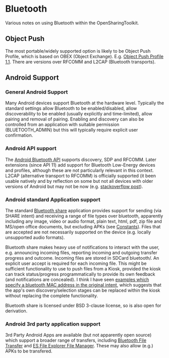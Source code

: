 
# Bluetooth

Various notes on using Bluetooth within the OpenSharingToolkit.

## Object Push

The most portable/widely supported option is likely to be Object Push Profile, which is based on OBEX (Object Exchange). E.g. [Object Push Profile 1.1](https://www.bluetooth.org/docman/handlers/DownloadDoc.ashx?doc_id=8706). There are versions over RFCOMM and L2CAP (Bluetooth transports).

## Android Support

### General Android Support

Many Android devices support Bluetooth at the hardware level. Typically the standard settings allow Bluetooth to be enabled/disabled, allow discoverability to be enabled (usually explicitly and time-limited), allow pairing and removal of pairing. Enabling and discovery can also be controlled from an application with suitable permission (BLUETOOTH_ADMIN) but this will typically require explicit user confirmation.

### Android API support

The [Android Bluetooth API](http://developer.android.com/guide/topics/connectivity/bluetooth.html) supports discovery, SDP and RFCOMM. Later extensions (since API 11) add support for Bluetooth Low-Energy devices and profiles, although these are not particularly relevant in this context. L2CAP (alternative transport to RFCOMM) is officially supported (it been usable natively and by reflection on some but not all devices with older versions of Android but may not be now (e.g. [stackoverflow post](http://stackoverflow.com/questions/14761570/connecting-to-a-bluetooth-hid-device-mouse-using-l2cap)).

### Android standard Application support

The standard [Bluetooth share](https://android.googlesource.com/platform/packages/apps/Bluetooth/+/master/src/com/android/bluetooth/opp/) application provides support for sending (via SHARE intent) and receiving a range of file types over bluetooth, apparently including any image, video or audio format, plain text, html, pdf, zip file and MS/open office documents, but excluding APKs (see [Constants](https://android.googlesource.com/platform/packages/apps/Bluetooth/+/master/src/com/android/bluetooth/opp/Constants.java)). Files that are accepted are not necessarily supported on the device (e.g. locally unsupported audio formats). 

Bluetooth share makes heavy use of notifications to interact with the user, e.g. announcing incoming files, reporting incoming and outgoing transfer progress and outcome. Incoming files are stored in SDCard bluetooth/. An explicit user accept is required for each incoming file. This might be sufficient functionality to use to push files from a Kiosk, provided the kiosk can track status/progress programmatically to provide its own feedback (and notifications are concealed). I think I have seen [examples which specify a bluetooth MAC address in the original intent](http://www.kpbird.com/2011/04/android-send-image-via-bluetooth.html), which suggests that the app's own discovery/selection stages can be replaced within the kiosk without replacing the complete functionality.

Bluetooth share is licensed under BSD 3-clause license, so is also open for derivation.

### Android 3rd party application support

3rd Party Android Apps are available (but not apparently open source) which support a broader range of transfers, including [Bluetooth File Transfer](https://play.google.com/store/apps/details?id=it.medieval.blueftp) and [ES File Explorer File Manager](https://play.google.com/store/apps/details?id=com.estrongs.android.pop). These may also allow (e.g.) APKs to be transfered.


